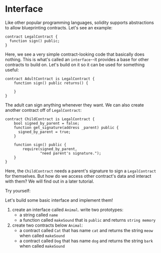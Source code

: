 # Interface

Like other popular programming languages, solidity supports abstractions to allow blueprinting contracts. Let's see an example:

```
contract LegalContract {
  function sign() public;
}
```

Here, we see a very simple contract-looking code that basically does nothing. This is what's called an `interface`--it provides a base for other contracts to build on. Let's build on it so it can be used for something useful:

```
contract AdultContract is LegalContract {
    function sign() public returns() {

    }
}
```

The adult can sign anything whenever they want. We can also create another contract off of `LegalContract`:

```
contract ChildContract is LegalContract {
    bool signed_by_parent = false;
    function get_signature(address _parent) public {
      signed_by_parent = true;
    }

    function sign() public {
        require(signed_by_parent,
                "need parent's signature.");
    }
}
```

Here, the `ChildContract` needs a parent's signature to sign a `LegalContract` for themselves. But how do we access other contract's data and interact with them? We will find out in a later tutorial.

Try yourself:

Let's build some basic interface and implement them!

  1. create an interface called `Animal`. write two prototypes:
     * a string called `name`
     * a function called `makeSound` that is `public` and returns `string memory`
  1. create two contracts below `Animal`:
     * a contract called `Cat` that has name `cat` and returns the string `meow` when called `makeSound`
     * a contract called `Dog` that has name `dog` and returns the string `bark` when called `makeSound`
